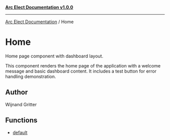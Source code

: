 [**Arc Elect Documentation v1.0.0**](../README.md)

---

[Arc Elect Documentation](../modules.md) / Home

# Home

Home page component with dashboard layout.

This component renders the home page of the application with
a welcome message and basic dashboard content. It includes
a test button for error handling demonstration.

## Author

Wijnand Gritter

## Functions

- [default](functions/default.md)
